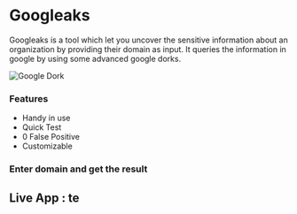 # Googleaks
Googleaks is a tool which let you uncover the sensitive information about an organization by providing their domain as input. It queries the information in google by using some advanced google dorks.

![Google Dork](https://pbs.twimg.com/media/DT3TvbaVMAEAjyO.jpg "Googleaks")

### Features
* Handy in use
* Quick Test
* 0 False Positive
* Customizable

### Enter domain and get the result

## Live App : te
